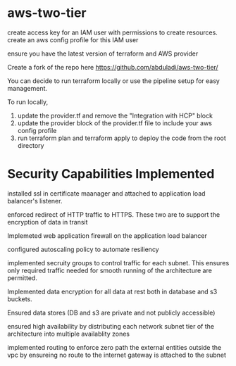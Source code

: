 # aws-two-tier

create access key for an IAM user with permissions to create resources.
create an aws config profile for this IAM user

ensure you have the latest version of terraform and AWS provider

Create a fork of the repo here
https://github.com/abduladi/aws-two-tier/

You can decide to run terraform locally or use the pipeline setup for easy management.

To run locally, 
1. update the provider.tf and remove the "Integration with HCP" block
2. update the provider block of the provider.tf file to include your aws config profile
3. run terraform plan and terraform apply to deploy the code from the root directory





Security Capabilities Implemented
=================================

installed ssl in certificate maanager and attached to application load balancer's listener.

enforced redirect of HTTP traffic to HTTPS. These two are to support the encryption of data in transit

Implemeted web application firewall on the application load balancer

configured autoscaling policy to automate resiliency

implemented secruity groups to control traffic for each subnet. This ensures only required traffic needed for smooth running of the architecture are permitted.

Implemented data encryption for all data at rest both in database and s3 buckets.

Ensured data stores (DB and s3 are private and not publicly accessible)

ensured high availability by distributing each network subnet tier of the architecture into multiple availablity zones

implemented routing to enforce zero path the external entities outside the vpc by ensureing no route to the internet gateway is attached to the subnet

